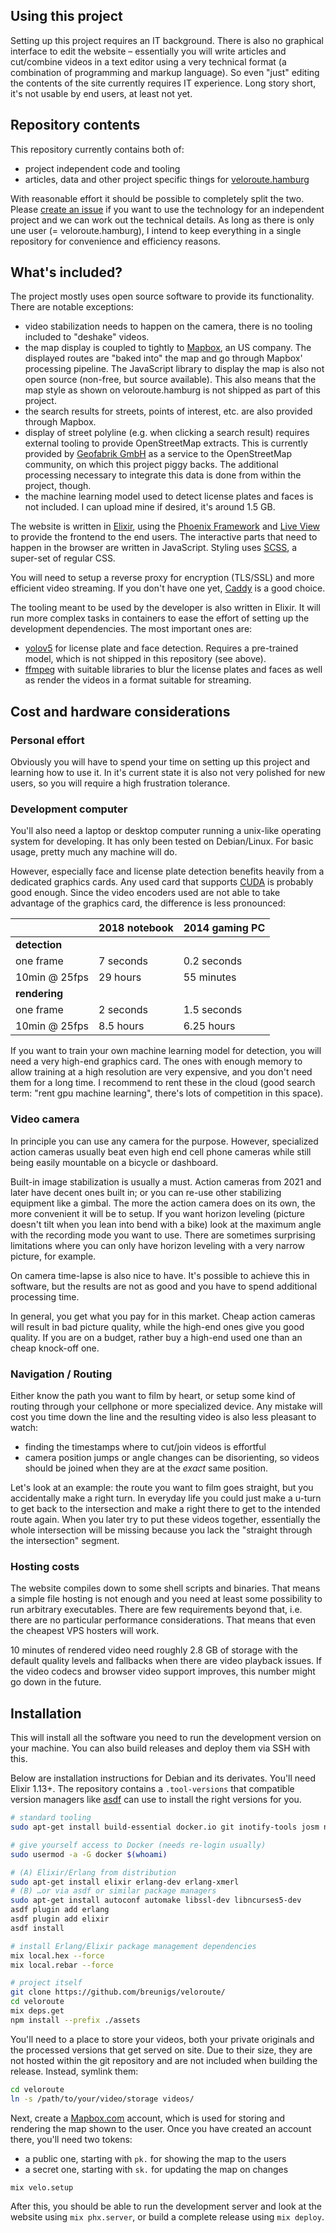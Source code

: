 ## Using this project

Setting up this project requires an IT background. There is also no graphical
interface to edit the website – essentially you will write articles and
cut/combine videos in a text editor using a very technical format (a combination
of programming and markup language). So even "just" editing the contents of the
site currently requires IT experience. Long story short, it's not usable by end
users, at least not yet.

## Repository contents

This repository currently contains both of:
- project independent code and tooling
- articles, data and other project specific things for
  [veloroute.hamburg](https://veloroute.hamburg)

With reasonable effort it should be possible to completely split the two. Please
[create an issue](https://github.com/breunigs/veloroute/issues) if you want to
use the technology for an independent project and we can work out the technical
details. As long as there is only une user (= veloroute.hamburg), I intend to
keep everything in a single repository for convenience and efficiency reasons.

## What's included?

The project mostly uses open source software to provide its functionality. There
are notable exceptions:
- video stabilization needs to happen on the camera, there is no tooling included
  to "deshake" videos.
- the map display is coupled to tightly to [Mapbox](https://www.mapbox.com/), an
  US company. The displayed routes are "baked into" the map and go through
  Mapbox' processing pipeline. The JavaScript library to display the map is also
  not open source (non-free, but source available). This also means that the map
  style as shown on veloroute.hamburg is not shipped as part of this project.
- the search results for streets, points of interest, etc. are also provided
  through Mapbox.
- display of street polyline (e.g. when clicking a search result) requires
  external tooling to provide OpenStreetMap extracts. This is currently provided
  by [Geofabrik GmbH](https://www.geofabrik.de/) as a service to the
  OpenStreetMap community, on which this project piggy backs. The additional
  processing necessary to integrate this data is done from within the project,
  though.
- the machine learning model used to detect license plates and faces is not
  included. I can upload mine if desired, it's around 1.5 GB.

The website is written in [Elixir](https://elixir-lang.org/), using the [Phoenix
Framework](https://www.phoenixframework.org/) and [Live
View](https://github.com/phoenixframework/phoenix_live_view) to provide the
frontend to the end users. The interactive parts that need to happen in the
browser are written in JavaScript. Styling uses
[SCSS](https://sass-lang.com/documentation/syntax), a super-set of regular CSS.

You will need to setup a reverse proxy for encryption (TLS/SSL) and more
efficient video streaming. If you don't have one yet,
[Caddy](https://caddyserver.com/) is a good choice.

The tooling meant to be used by the developer is also written in Elixir. It will
run more complex tasks in containers to ease the effort of setting up the
development dependencies. The most important ones are:
- [yolov5](https://github.com/ultralytics/yolov5) for license plate and face
  detection. Requires a pre-trained model, which is not shipped in this
  repository (see above).
- [ffmpeg](https://ffmpeg.org/) with suitable libraries to blur the license
  plates and faces as well as render the videos in a format suitable for
  streaming.


## Cost and hardware considerations

### Personal effort

Obviously you will have to spend your time on setting up this project and
learning how to use it. In it's current state it is also not very polished for
new users, so you will require a high frustration tolerance.

### Development computer

You'll also need a laptop or desktop computer running a unix-like operating
system for developing. It has only been tested on Debian/Linux. For basic usage,
pretty much any machine will do.

However, especially face and license plate detection benefits heavily from a
dedicated graphics cards. Any used card that supports
[CUDA](https://en.wikipedia.org/wiki/CUDA) is probably good enough. Since the
video encoders used are not able to take advantage of the graphics card, the
difference is less pronounced:

|               | 2018 notebook | 2014 gaming PC |
|---------------|---------------|----------------|
| **detection** |               |                |
| one frame     | 7 seconds     | 0.2 seconds    |
| 10min @ 25fps | 29 hours      | 55 minutes     |
| **rendering** |               |                |
| one frame     | 2 seconds     | 1.5 seconds    |
| 10min @ 25fps | 8.5 hours     | 6.25 hours     |

If you want to train your own machine learning model for detection, you will
need a very high-end graphics card. The ones with enough memory to allow
training at a high resolution are very expensive, and you don't need them for a
long time. I recommend to rent these in the cloud (good search term: "rent gpu
machine learning", there's lots of competition in this space).

### Video camera

In principle you can use any camera for the purpose. However, specialized action
cameras usually beat even high end cell phone cameras while still being easily
mountable on a bicycle or dashboard.

Built-in image stabilization is usually a must. Action cameras from 2021 and
later have decent ones built in; or you can re-use other stabilizing equipment
like a gimbal. The more the action camera does on its own, the more convenient
it will be to setup. If you want horizon leveling (picture doesn't tilt when you
lean into bend with a bike) look at the maximum angle with the recording mode
you want to use. There are sometimes surprising limitations where you can only
have horizon leveling with a very narrow picture, for example.

On camera time-lapse is also nice to have. It's possible to achieve this in
software, but the results are not as good and you have to spend additional
processing time.

In general, you get what you pay for in this market. Cheap action cameras will
result in bad picture quality, while the high-end ones give you good quality. If
you are on a budget, rather buy a high-end used one than an cheap knock-off one.

### Navigation / Routing

Either know the path you want to film by heart, or setup some kind of routing
through your cellphone or more specialized device. Any mistake will cost you
time down the line and the resulting video is also less pleasant to watch:
- finding the timestamps where to cut/join videos is effortful
- camera position jumps or angle changes can be disorienting, so videos should
  be joined when they are at the _exact_ same position.

Let's look at an example: the route you want to film goes straight, but you
accidentally make a right turn. In everyday life you could just make a u-turn to
get back to the intersection and make a right there to get to the intended route
again. When you later try to put these videos together, essentially the whole
intersection will be missing because you lack the "straight through the
intersection" segment.

### Hosting costs

The website compiles down to some shell scripts and binaries. That means a
simple file hosting is not enough and you need at least some possibility to run
arbitrary executables. There are few requirements beyond that, i.e. there are no
particular performance considerations. That means that even the cheapest VPS
hosters will work.

10 minutes of rendered video need roughly 2.8 GB of storage with the default
quality levels and fallbacks when there are video playback issues. If the video
codecs and browser video support improves, this number might go down in the
future.

## Installation

This will install all the software you need to run the development version on
your machine. You can also build releases and deploy them via SSH with this.

Below are installation instructions for Debian and its derivates. You'll need
Elixir 1.13+. The repository contains a `.tool-versions` that compatible version
managers like [asdf](https://asdf-vm.com/) can use to install the right versions
for you.

```bash
# standard tooling
sudo apt-get install build-essential docker.io git inotify-tools josm nodejs npm unzip

# give yourself access to Docker (needs re-login usually)
sudo usermod -a -G docker $(whoami)

# (A) Elixir/Erlang from distribution
sudo apt-get install elixir erlang-dev erlang-xmerl
# (B) …or via asdf or similar package managers
sudo apt-get install autoconf automake libssl-dev libncurses5-dev
asdf plugin add erlang
asdf plugin add elixir
asdf install

# install Erlang/Elixir package management dependencies
mix local.hex --force
mix local.rebar --force

# project itself
git clone https://github.com/breunigs/veloroute/
cd veloroute
mix deps.get
npm install --prefix ./assets
```

You'll need to a place to store your videos, both your private originals and the
processed versions that get served on site. Due to their size, they are not
hosted within the git repository and are not included when building the release.
Instead, symlink them:

```bash
cd veloroute
ln -s /path/to/your/video/storage videos/
```

Next, create a [Mapbox.com](https://account.mapbox.com/) account, which is used
for storing and rendering the map shown to the user. Once you have created an
account there, you'll need two tokens:
- a public one, starting with `pk.` for showing the map to the users
- a secret one, starting with `sk.` for updating the map on changes

```bash
mix velo.setup
```

After this, you should be able to run the development server and look at the
website using `mix phx.server`, or build a complete release using `mix deploy`.
